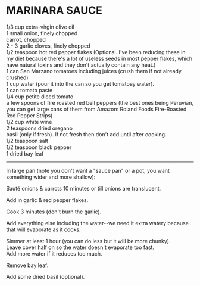 # MARINARA SAUCE

1/3 cup extra-virgin olive oil  
1 small onion, finely chopped  
carrot, chopped  
2 - 3 garlic cloves, finely chopped  
1/2 teaspoon hot red pepper flakes (Optional. I've been reducing these in my diet because there's a lot of useless seeds in most pepper flakes, which have natural toxins and they don't actually contain any heat.)  
1 can San Marzano tomatoes including juices (crush them if not already crushed)  
1 cup water (pour it into the can so you get tomatoey water).  
1 can tomato paste  
1/4 cup petite diced tomato  
a few spoons of fire roasted red bell peppers (the best ones being Peruvian, you can get large cans of them from Amazon: Roland Foods Fire-Roasted Red Pepper Strips)  
1/2 cup white wine  
2 teaspoons dried oregano   
basil (only if fresh). If not fresh then don't add until after cooking.  
1/2 teaspoon salt  
1/2 teaspoon black pepper  
1 dried bay leaf  

------------------

In large pan (note you don't want a "sauce pan" or a pot, you want something wider and more shallow):  
  
Sauté onions & carrots 10 minutes or till onions are translucent.  
  
Add in garlic & red pepper flakes.  
  
Cook 3 minutes (don't burn the garlic).  
  
Add everything else including the water--we need it extra watery because that will evaporate as it cooks.  
  
Simmer at least 1 hour (you can do less but it will be more chunky).  
Leave cover half on so the water doesn't evaporate too fast.  
Add more water if it reduces too much.  
  
Remove bay leaf.  
  
Add some dried basil (optional).  

